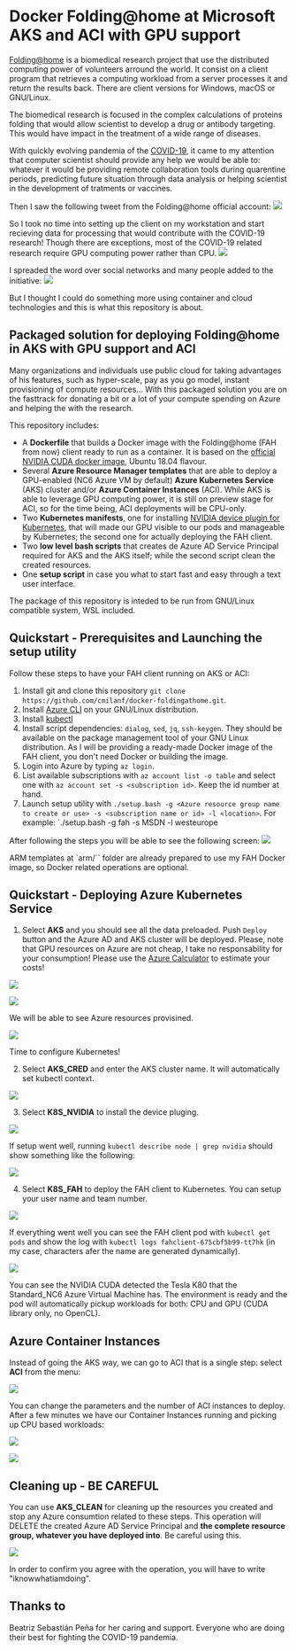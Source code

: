 # Docker Folding@home at Microsoft AKS and ACI with GPU support
[Folding@home](https://foldingathome.org/) is a biomedical research project that use the distributed computing power of volunteers arround the world. It consist on a client program that retrieves a computing workload from a server processes it and return the results back. There are client versions for Windows, macOS or GNU/Linux.

The biomedical research is focused in the complex calculations of proteins folding that would allow scientist to develop a drug or antibody targeting. This would have impact in the treatment of a wide range of diseases.

With quickly evolving pandemia of the [COVID-19](https://en.wikipedia.org/wiki/Coronavirus_disease_2019), it came to my attention that computer scientist should provide any help we would be able to: whatever it would be providing remote collaboration tools during quarentine periods, predicting future situation through data analysis or helping scientist in the development of tratments or vaccines.

Then I saw the following tweet from the Folding@home official account:
![](https://github.com/cmilanf/docker-foldingathome/raw/master/images/tweet-fah.png)

So I took no time into setting up the client on my workstation and start recieving data for processing that would contribute with the COVID-19 research! Though there are exceptions, most of the COVID-19 related research require GPU computing power rather than CPU.
![](https://github.com/cmilanf/docker-foldingathome/raw/master/images/FAHControl_desktop0.png)

I spreaded the word over social networks and many people added to the initiative:
![](https://twitter.com/cmilanf/status/1238960691865944067)

But I thought I could do something more using container and cloud technologies and this is what this repository is about.

## Packaged solution for deploying Folding@home in AKS with GPU support and ACI
Many organizations and individuals use public cloud for taking advantages of his features, such as hyper-scale, pay as you go model, instant provisioning of compute resources... With this packaged solution you are on the fasttrack for donating a bit or a lot of your compute spending on Azure and helping the with the research.

This repository includes:
  * A **Dockerfile** that builds a Docker image with the Folding@home (FAH from now) client ready to run as a container. It is based on the [official NVIDIA CUDA docker image](https://hub.docker.com/r/nvidia/cuda/), Ubuntu 18.04 flavour.
  * Several **Azure Resource Manager templates** that are able to deploy a GPU-enabled (NC6 Azure VM by default) **Azure Kubernetes Service** (AKS) cluster and/or **Azure Container Instances** (ACI). While AKS is able to leverage GPU computing power, it is still on preview stage for ACI, so for the time being, ACI deployments will be CPU-only.
  * Two **Kubernetes manifests**, one for installing [NVIDIA device plugin for Kubernetes](https://github.com/NVIDIA/k8s-device-plugin), that will made our GPU visible to our pods and manageable by Kubernetes; the second one for actually deploying the FAH client.
  * Two **low level bash scripts** that creates de Azure AD Service Principal required for AKS and the AKS itself; while the second script clean the created resources.
  * One **setup script** in case you what to start fast and easy through a text user interface.

The package of this repository is inteded to be run from GNU/Linux compatible system, WSL included.

## Quickstart - Prerequisites and Launching the setup utility
Follow these steps to have your FAH client running on AKS or ACI:

  1. Install git and clone this repository `git clone https://github.com/cmilanf/docker-foldingathome.git`.
  2. Install [Azure CLI](https://docs.microsoft.com/en-us/cli/azure/install-azure-cli) on your GNU/Linux distribution.
  3. Install [kubectl](https://kubernetes.io/docs/tasks/tools/install-kubectl/)
  4. Install script dependencies: `dialog`, `sed`, `jq`, `ssh-keygen`. They should be available on the package management tool of your GNU  Linux distribution. As I will be providing a ready-made Docker image of the FAH client, you don't need Docker or building the image.
  5. Login into Azure by typing `az login`.
  6. List available subscriptions with `az account list -o table` and select one with `az account set -s <subscription id>`. Keep the id  number at hand.
  7. Launch setup utility with `./setup.bash -g <Azure resource group name to create or use> -s <subscription name or id> -l <location>`.  For example: `./setup.bash -g fah -s MSDN -l westeurope

After following the steps you will be able to see the following screen:
![](https://github.com/cmilanf/docker-foldingathome/raw/master/images/setup-mainmenu.png)

ARM templates at `arm/`` folder are already prepared to use my FAH Docker image, so Docker related operations are optional.

## Quickstart - Deploying Azure Kubernetes Service

  1. Select **AKS** and you should see all the data preloaded. Push `Deploy` button and the Azure AD and AKS cluster will be deployed. Please, note that GPU resources on Azure are not cheap, I take no responsability for your consumption! Please use the [Azure Calculator](https://azure.microsoft.com/en-us/pricing/calculator/) to estimate your costs!

![](https://github.com/cmilanf/docker-foldingathome/raw/master/images/setup-aks0.png)

![](https://github.com/cmilanf/docker-foldingathome/raw/master/images/setup-aks1.png)

We will be able to see Azure resources provisined.

![](https://github.com/cmilanf/docker-foldingathome/raw/master/images/setup-aks2.png)

Time to configure Kubernetes!

  2. Select **AKS_CRED** and enter the AKS cluster name. It will automatically set kubectl context.

  ![](https://github.com/cmilanf/docker-foldingathome/raw/master/images/setup-akscred.png)

  3. Select **K8S_NVIDIA** to install the device pluging.

  ![](https://github.com/cmilanf/docker-foldingathome/raw/master/images/setup-k8s-nvidia0.png)

  If setup went well, running `kubectl describe node | grep nvidia` should show something like the following:

  ![](https://github.com/cmilanf/docker-foldingathome/raw/master/images/setup-k8s-nvidia1.png)

  4. Select **K8S_FAH** to deploy the FAH client to Kubernetes. You can setup your user name and team number.

  ![](https://github.com/cmilanf/docker-foldingathome/raw/master/images/setup-k8s-fah0.png)

  If everything went well you can see the FAH client pod with `kubectl get pods` and show the log with `kubectl logs fahclient-675cbf5b99-tt7hk` (in my case, characters afer the name are generated dynamically).

  ![](https://github.com/cmilanf/docker-foldingathome/raw/master/images/setup-k8s-fah1.png)

You can see the NVIDIA CUDA detected the Tesla K80 that the Standard_NC6 Azure Virtual Machine has. The environment is ready and the pod will automatically pickup workloads for both: CPU and GPU (CUDA library only, no OpenCL).

## Azure Container Instances
Instead of going the AKS way, we can go to ACI that is a single step: select **ACI** from the menu:

![](https://github.com/cmilanf/docker-foldingathome/raw/master/images/setup-aci0.png)

You can change the parameters and the number of ACI instances to deploy. After a few minutes we have our Container Instances running and picking up CPU based workloads:

![](https://github.com/cmilanf/docker-foldingathome/raw/master/images/setup-aci1.png)

![](https://github.com/cmilanf/docker-foldingathome/raw/master/images/setup-aci2.png)

## Cleaning up - BE CAREFUL
You can use **AKS_CLEAN** for cleaning up the resources you created and stop any Azure consumtion related to these steps. This operation will DELETE the created Azure AD Service Principal and **the complete resource group, whatever you have deployed into**. Be careful using this.

![](https://github.com/cmilanf/docker-foldingathome/raw/master/images/setup-clean0.png)

In order to confirm you agree with the operation, you will have to write "iknowwhatiamdoing".

## Thanks to
Beatriz Sebastián Peña for her caring and support.
Everyone who are doing their best for fighting the COVID-19 pandemia.